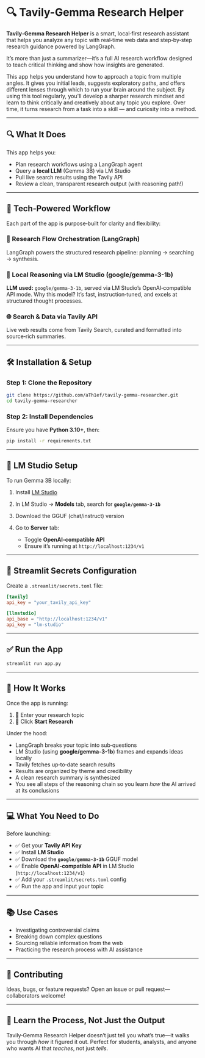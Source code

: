 # 🔍 Tavily-Gemma Research Helper

**Tavily‑Gemma Research Helper** is a smart, local‑first research assistant that helps you analyze any topic with real‑time web data and step‑by‑step research guidance powered by LangGraph.

It’s more than just a summarizer—it’s a full AI research workflow designed to teach critical thinking and show how insights are generated.

This app helps you understand how to approach a topic from multiple angles. It gives you initial leads, suggests exploratory paths, and offers different lenses through which to run your brain around the subject. By using this tool regularly, you'll develop a sharper research mindset and learn to think critically and creatively about any topic you explore.
Over time, it turns research from a task into a skill — and curiosity into a method.

---

## 🔍 What It Does

This app helps you:

* Plan research workflows using a LangGraph agent
* Query a **local LLM** (Gemma 3B) via LM Studio
* Pull live search results using the Tavily API
* Review a clean, transparent research output (with reasoning path!)

---

## 🧠 Tech‑Powered Workflow

Each part of the app is purpose‑built for clarity and flexibility:

### 🧭 Research Flow Orchestration (LangGraph)

LangGraph powers the structured research pipeline: planning → searching → synthesis.

### 🤖 Local Reasoning via LM Studio (google/gemma-3-1b)

**LLM used:** `google/gemma-3-1b`, served via LM Studio’s OpenAI‑compatible API mode.
Why this model? It’s fast, instruction‑tuned, and excels at structured thought processes.

### 🌐 Search & Data via Tavily API

Live web results come from Tavily Search, curated and formatted into source‑rich summaries.

---

## 🛠️ Installation & Setup

### Step 1: Clone the Repository

```bash
git clone https://github.com/aTh1ef/tavily-gemma-researcher.git
cd tavily-gemma-researcher
```

### Step 2: Install Dependencies

Ensure you have **Python 3.10+**, then:

```bash
pip install -r requirements.txt
```

---

## 🤖 LM Studio Setup

To run Gemma 3B locally:

1. Install [LM Studio](https://lmstudio.ai/)
2. In LM Studio → **Models** tab, search for **`google/gemma-3-1b`**
3. Download the GGUF (chat/instruct) version
4. Go to **Server** tab:

   * Toggle **OpenAI‑compatible API**
   * Ensure it’s running at `http://localhost:1234/v1`

---

## 🔐 Streamlit Secrets Configuration

Create a `.streamlit/secrets.toml` file:

```toml
[tavily]
api_key = "your_tavily_api_key"

[llmstudio]
api_base = "http://localhost:1234/v1"
api_key = "lm-studio"
```

---

## ✅ Run the App

```bash
streamlit run app.py
```
---

## 🔁 How It Works

Once the app is running:

1. 📝 Enter your research topic
2. 🚀 Click **Start Research**

Under the hood:

* LangGraph breaks your topic into sub‑questions
* LM Studio (using **google/gemma-3-1b**) frames and expands ideas locally
* Tavily fetches up‑to‑date search results
* Results are organized by theme and credibility
* A clean research summary is synthesized
* You see all steps of the reasoning chain so you learn *how* the AI arrived at its conclusions

---

## 💻 What You Need to Do

Before launching:

* ✅ Get your **Tavily API Key**
* ✅ Install **LM Studio**
* ✅ Download the **`google/gemma-3-1b`** GGUF model
* ✅ Enable **OpenAI‑compatible API** in LM Studio (`http://localhost:1234/v1`)
* ✅ Add your `.streamlit/secrets.toml` config
* ✅ Run the app and input your topic

---

## 📚 Use Cases

* Investigating controversial claims
* Breaking down complex questions
* Sourcing reliable information from the web
* Practicing the research process with AI assistance


---

## 🤝 Contributing

Ideas, bugs, or feature requests? Open an issue or pull request—collaborators welcome!

---

## 🧠 Learn the Process, Not Just the Output

Tavily‑Gemma Research Helper doesn’t just tell you what’s true—it walks you through *how* it figured it out.
Perfect for students, analysts, and anyone who wants AI that *teaches*, not just *tells*.
